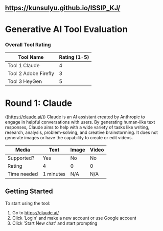 ## https://kunsulyu.github.io/ISSIP_KJ/

# Generative AI Tool Evaluation 

### Overall Tool Rating

| Tool Name | Rating (1-5) |
|-----------|--------------|
| Tool 1 Claude     |       4       |
| Tool 2  Adobe Firefly  |      3        |
| Tool 3 HeyGen    |        5      |

# Round 1: Claude
((https://claude.ai/)) Claude is an AI assistant created by Anthropic to engage in helpful conversations with users. By generating human-like text responses, Claude aims to help with a wide variety of tasks like writing, research, analysis, problem-solving, and creative brainstorming. It does not generate images or have the capability to create or edit videos.

| Media       | Text       | Image | Video |
|-------------|------------|-------|-------|
| Supported?  | Yes        | No    | No    |
| Rating      | 4          | 0     | 0     |
| Time needed | 1 minutes | N/A   | N/A   |

## Getting Started
To start using the tool:
1. Go to https://claude.ai/
2. Click 'Login' and make a new account or use Google account
3. Click 'Start New chat' and start prompting
